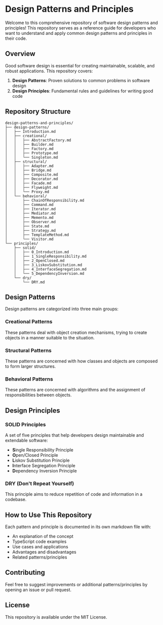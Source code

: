 # Design Patterns and Principles

Welcome to this comprehensive repository of software design patterns and principles! This repository serves as a reference guide for developers who want to understand and apply common design patterns and principles in their code.

## Overview

Good software design is essential for creating maintainable, scalable, and robust applications. This repository covers:

1. **Design Patterns**: Proven solutions to common problems in software design
2. **Design Principles**: Fundamental rules and guidelines for writing good code

## Repository Structure

```
design-patterns-and-principles/
├── design-patterns/
│   ├── Introduction.md
│   ├── creational/
│   │   ├── AbstractFactory.md
│   │   ├── Builder.md
│   │   ├── Factory.md
│   │   ├── Prototype.md
│   │   └── Singleton.md
│   ├── structural/
│   │   ├── Adapter.md
│   │   ├── Bridge.md
│   │   ├── Composite.md
│   │   ├── Decorator.md
│   │   ├── Facade.md
│   │   ├── Flyweight.md
│   │   └── Proxy.md
│   └── behavioral/
│       ├── ChainOfResponsibility.md
│       ├── Command.md
│       ├── Iterator.md
│       ├── Mediator.md
│       ├── Memento.md
│       ├── Observer.md
│       ├── State.md
│       ├── Strategy.md
│       ├── TemplateMethod.md
│       └── Visitor.md
└── principles/
    ├── solid/
    │   ├── 0_Introduction.md
    │   ├── 1_SingleResponsibility.md
    │   ├── 2_OpenClosed.md
    │   ├── 3_LiskovSubstitution.md
    │   ├── 4_InterfaceSegregation.md
    │   └── 5_DependencyInversion.md
    └── dry/
        └── DRY.md
```

## Design Patterns

Design patterns are categorized into three main groups:

### Creational Patterns
These patterns deal with object creation mechanisms, trying to create objects in a manner suitable to the situation.

### Structural Patterns
These patterns are concerned with how classes and objects are composed to form larger structures.

### Behavioral Patterns
These patterns are concerned with algorithms and the assignment of responsibilities between objects.

## Design Principles

### SOLID Principles
A set of five principles that help developers design maintainable and extendable software:
- **S**ingle Responsibility Principle
- **O**pen/Closed Principle
- **L**iskov Substitution Principle
- **I**nterface Segregation Principle
- **D**ependency Inversion Principle

### DRY (Don't Repeat Yourself)
This principle aims to reduce repetition of code and information in a codebase.

## How to Use This Repository

Each pattern and principle is documented in its own markdown file with:
- An explanation of the concept
- TypeScript code examples
- Use cases and applications
- Advantages and disadvantages
- Related patterns/principles

## Contributing

Feel free to suggest improvements or additional patterns/principles by opening an issue or pull request.

## License

This repository is available under the MIT License.
